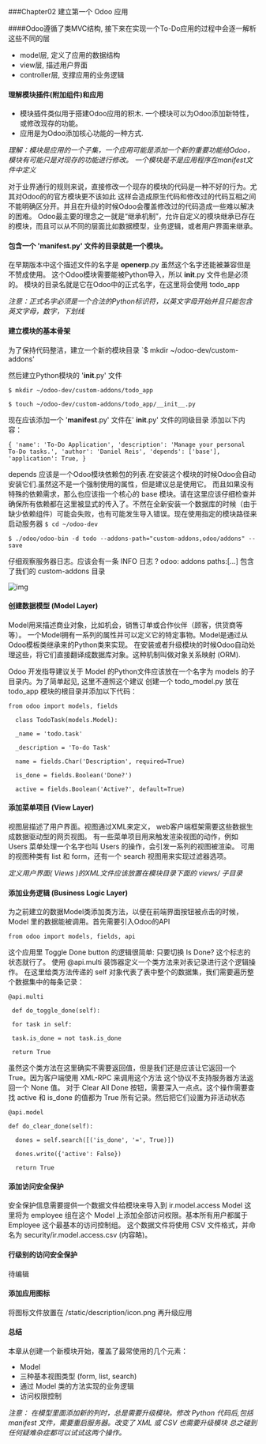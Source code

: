 ###Chapter02 建立第一个 Odoo 应用

####Odoo遵循了类MVC结构, 接下来在实现一个To-Do应用的过程中会逐一解析这些不同的层
- model层, 定义了应用的数据结构
- view层, 描述用户界面
- controller层, 支撑应用的业务逻辑

#### 理解模块插件(附加组件)和应用
- 模块插件类似用于搭建Odoo应用的积木. 一个模块可以为Odoo添加新特性，或修改现存的功能。
- 应用是为Odoo添加核心功能的一种方式.

*理解：模块是应用的一个子集，一个应用可能是添加一个新的重要功能给Odoo，模块有可能只是对现存的功能进行修改。
一个模块是不是应用程序在manifest文件中定义*

对于业界通行的规则来说，直接修改一个现存的模块的代码是一种不好的行为。尤其对Odoo的的官方模块更不该如此
这样会造成原生代码和修改过的代码互相之间不能明确区分开。并且在升级的时候Odoo会覆盖修改过的代码造成一些难以解决的困难。
Odoo最主要的理念之一就是“继承机制”，允许自定义的模块继承已存在的模块，而且可以从不同的层面比如数据模型，业务逻辑，或者用户界面来继承。

#### 包含一个 '__manifest__.py' 文件的目录就是一个模块。
在早期版本中这个描述文件的名字是 __openerp__.py 虽然这个名字还能被兼容但是不赞成使用。
这个Odoo模块需要能被Python导入，所以 __init__.py 文件也是必须的。
模块的目录名就是它在Odoo中的正式名字，在这里将会使用 todo_app

*注意：正式名字必须是一个合法的Python标识符，以英文字母开始并且只能包含英文字母，数字，下划线*

#### 建立模块的基本骨架
为了保持代码整洁，建立一个新的模块目录
`$ mkdir ~/odoo-dev/custom-addons'

然后建立Python模块的 '__init__.py' 文件

`$ mkdir ~/odoo-dev/custom-addons/todo_app`

`$ touch ~/odoo-dev/custom-addons/todo_app/__init__.py`


现在应该添加一个 '__manifest__.py' 文件在' __init__.py' 文件的同级目录
添加以下内容：

`{
'name': 'To-Do Application',
'description': 'Manage your personal To-Do tasks.',
'author': 'Daniel Reis',
'depends': ['base'],
'application': True,
}`

depends 应该是一个Odoo模块依赖包的列表.在安装这个模块的时候Odoo会自动安装它们.虽然这不是一个强制使用的属性，但是建议总是使用它。
而且如果没有特殊的依赖需求，那么也应该指一个核心的 base 模块。请在这里应该仔细检查并确保所有依赖都在这里被显式的传入了。不然在全新安装一个数据库的时候（由于缺少依赖组件）可能会失败，也有可能发生导入错误。现在使用指定的模块路径来启动服务器
`$ cd ~/odoo-dev`

`$ ./odoo/odoo-bin -d todo --addons-path="custom-addons,odoo/addons" --save`

仔细观察服务器日志。应该会有一条 INFO 日志 ? odoo: addons paths:[...] 包含了我们的 custom-addons 目录

![img](http://teonline.top/images/odoo01.png)

#### 创建数据模型 (Model Layer)
Model用来描述商业对象，比如机会，销售订单或合作伙伴（顾客，供货商等等）。
一个Model拥有一系列的属性并可以定义它的特定事物。Model是通过从Odoo模板类继承来的Python类来实现。
在安装或者升级模块的时候Odoo自动处理这些，将它们直接翻译成数据库对象。这种机制叫做对象关系映射 (ORM).

Odoo 开发指导建议关于 Model 的Python文件应该放在一个名字为 models 的子目录内。为了简单起见, 这里不遵照这个建议
创建一个 todo_model.py 放在 todo_app 模块的根目录并添加以下代码：

`from odoo import models, fields`

`  class TodoTask(models.Model):`

`  _name = 'todo.task'`

`  _description = 'To-do Task'`

`  name = fields.Char('Description', required=True)`

`  is_done = fields.Boolean('Done?')`

`  active = fields.Boolean('Active?', default=True)`

#### 添加菜单项目 (View Layer)
视图层描述了用户界面。视图通过XML来定义， web客户端框架需要这些数据生成数据驱动型的网页视图。
有一些菜单项目用来触发渲染视图的动作，例如 Users 菜单处理一个名字也叫 Users 的操作，会引发一系列的视图被渲染。
可用的视图种类有 list 和 form，还有一个 search 视图用来实现过滤器选项。

*定义用户界面( Views )的XML文件应该放置在模块目录下面的  views/ 子目录*



#### 添加业务逻辑 (Business Logic Layer)
为之前建立的数据Model类添加类方法，以便在前端界面按钮被点击的时候， Model 里的数据能被调用。首先需要引入Odoo的API

`from odoo import models, fields, api`

这个应用里 Toggle Done button 的逻辑很简单: 只要切换 Is Done? 这个标志的状态就行了。
使用 @api.multi 装饰器定义一个类方法来对表记录进行这个逻辑操作。
在这里给类方法传递的 self 对象代表了表中整个的数据集，我们需要遍历整个数据集中的每条记录：

`@api.multi`

` def do_toggle_done(self):`

` for task in self:`

` task.is_done = not task.is_done`

` return True`

虽然这个类方法在这里确实不需要返回值，但是我们还是应该让它返回一个True。因为客户端使用 XML-RPC 来调用这个方法
这个协议不支持服务器方法返回一个 None 值。
对于 Clear All Done 按钮，需要深入一点点。这个操作需要查找 active 和 is_done 的值都为 True 所有记录。然后把它们设置为非活动状态

`@api.model`

`def do_clear_done(self):`

`  dones = self.search([('is_done', '=', True)])`

`  dones.write({'active': False})`

`  return True`

#### 添加访问安全保护
安全保护信息需要提供一个数据文件给模块来导入到 ir.model.access Model
这里将为 employee 组在这个 Model 上添加全部访问权限。基本所有用户都属于 Employee 这个最基本的访问控制组。
这个数据文件将使用 CSV 文件格式，并命名为 security/ir.model.access.csv (内容略)。

#### 行级别的访问安全保护

待编辑

#### 添加应用图标
将图标文件放置在 /static/description/icon.png 再升级应用

#### 总结
本章从创建一个新模块开始，覆盖了最常使用的几个元素：
- Model 
- 三种基本视图类型 (form, list, search)
- 通过 Model 类的方法实现的业务逻辑
- 访问权限控制

*注意： 在模型里面添加新的列时，总是需要升级模块。修改 Python 代码后,包括 manifest 文件，需要重启服务器。改变了 XML 或 CSV 也需要升级模块
总之碰到任何疑难杂症都可以试试这两个操作。*
